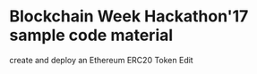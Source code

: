# Blockchain Week Hackathon'17 sample code material 

create and deploy an Ethereum ERC20 Token Edit
